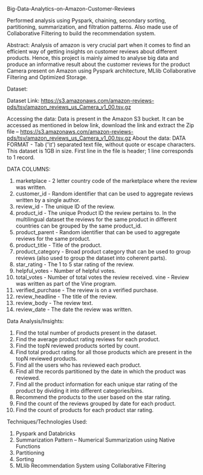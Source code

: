 Big-Data-Analytics-on-Amazon-Customer-Reviews

Performed analysis using Pyspark, chaining, secondary sorting, partitioning, summarization, and filtration patterns. Also made use of Collaborative Filtering to build the recommendation system.



Abstract:
Analysis of amazon is very crucial part when it comes to find an efficient way of getting insights on customer reviews about different products. Hence, this project is mainly aimed to analyse big data and produce an informative result about the customer reviews for the product Camera present on Amazon using Pyspark architecture, MLlib Collaborative Filtering and Optimized Storage.


Dataset:

Dataset Link:
https://s3.amazonaws.com/amazon-reviews-pds/tsv/amazon_reviews_us_Camera_v1_00.tsv.gz


Accessing the data:
Data is present in the Amazon S3 bucket. It can be accessed as mentioned in below link, download the link and extract the Zip file – https://s3.amazonaws.com/amazon-reviews-pds/tsv/amazon_reviews_us_Camera_v1_00.tsv.gz
About the data:
DATA FORMAT - Tab ('\t') separated text file, without quote or escape characters. This dataset is 1GB in size. First line in the file is header; 1 line corresponds to 1 record.




DATA COLUMNS: 
1. marketplace - 2 letter country code of the marketplace where the review was written. 
2. customer_id - Random identifier that can be used to aggregate reviews written by a single author. 
3. review_id - The unique ID of the review. 
4. product_id - The unique Product ID the review pertains to. In the multilingual dataset the reviews for the same product in different countries can be grouped by the same product_id. 
5. product_parent - Random identifier that can be used to aggregate reviews for the      same product. 
6. product_title - Title of the product. 
7. product_category - Broad product category that can be used to group reviews (also used to group the dataset into coherent parts). 
8. star_rating - The 1 to 5 star rating of the review. 
9. helpful_votes - Number of helpful votes. 
10. total_votes - Number of total votes the review received. vine - Review was written as part of the Vine program. 
11. verified_purchase - The review is on a verified purchase. 
12. review_headline - The title of the review. 
13. review_body - The review text. 
14. review_date - The date the review was written.





Data Analysis/Insights:
1.	Find the total number of products present in the dataset.
2.	Find the average product rating reviews for each product.
3.	Find the topN reviewed products sorted by count.
4.	Find total product rating for all those products which are present in the topN reviewed products.
5.	Find all the users who has reviewed each product.
6.	Find all the records partitioned by the date in which the product was reviewed.
7.	Find all the product information for each unique star rating of the product by dividing it into different categories/bins.
8.	Recommend the products to the user based on the star rating.
9.	Find the count of the reviews grouped by date for each product.
10.	Find the count of products for each product star rating.

Techniques/Technologies Used:
1.	Pyspark and Databricks
2.	Summarization Pattern – Numerical Summarization using Native Functions
3.	Partitioning
4.	Sorting
5.	MLlib Recommendation System using Collaborative Filtering
